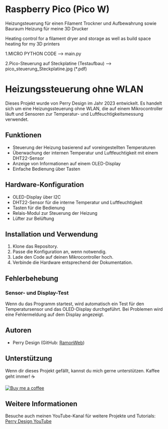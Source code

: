 # Raspberry Pico (Pico W)

Heizungsteuerung für einen Filament Trockner und Aufbewahrung
sowie Bauraum Heizung für meine 3D Drucker

Heating control for a filament dryer and storage
as well as build space heating for my 3D printers

  1.MICRO PYTHON CODE --> main.py
  
  2.Pico-Steuerung auf Steckplatine (Testaufbau) --> pico_steuerung_Steckplatine.jpg (*.pdf)
  

# Heizungssteuerung ohne WLAN

Dieses Projekt wurde von Perry Design im Jahr 2023 entwickelt. Es handelt sich um eine Heizungssteuerung ohne WLAN, die auf einem Mikrocontroller läuft und Sensoren zur Temperatur- und Luftfeuchtigkeitsmessung verwendet.

## Funktionen

- Steuerung der Heizung basierend auf voreingestellten Temperaturen
- Überwachung der internen Temperatur und Luftfeuchtigkeit mit einem DHT22-Sensor
- Anzeige von Informationen auf einem OLED-Display
- Einfache Bedienung über Tasten

## Hardware-Konfiguration

- OLED-Display über I2C
- DHT22-Sensor für die interne Temperatur und Luftfeuchtigkeit
- Tasten für die Bedienung
- Relais-Modul zur Steuerung der Heizung
- Lüfter zur Belüftung

## Installation und Verwendung

1. Klone das Repository.
2. Passe die Konfiguration an, wenn notwendig.
3. Lade den Code auf deinen Mikrocontroller hoch.
4. Verbinde die Hardware entsprechend der Dokumentation.

## Fehlerbehebung

### Sensor- und Display-Test

Wenn du das Programm startest, wird automatisch ein Test für den Temperatursensor und das OLED-Display durchgeführt. Bei Problemen wird eine Fehlermeldung auf dem Display angezeigt.

## Autoren

- Perry Design (GitHub: [RamonWeb](https://github.com/RamonWeb))

## Unterstützung

Wenn dir dieses Projekt gefällt, kannst du mich gerne unterstützen. Kaffee geht immer! ☕

[![Buy me a coffee](https://img.shields.io/badge/Buy%20me%20a%20coffee-Donate-yellow.svg)](https://www.buymeacoffee.com/perrydesign)

## Weitere Informationen

Besuche auch meinen YouTube-Kanal für weitere Projekte und Tutorials: [Perry Design YouTube](https://youtube.com/@perry-design)
